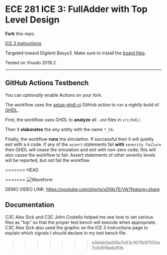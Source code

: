 # ECE 281 ICE 3: FullAdder with Top Level Design

**Fork** this repo.

[ICE 3 instructions](https://usafa-ece.github.io/ece281-book/ICE/ICE3.html)

Targeted toward Digilent Basys3. Make sure to install the [board files](https://github.com/Xilinx/XilinxBoardStore/tree/2018.2/boards/Digilent/basys3).

Tested on Vivado 2018.2.

---

## GitHub Actions Testbench

You can *optionally* enable Actions on your fork.

The workflow uses the [setup-ghdl-ci](https://github.com/ghdl/setup-ghdl-ci) GitHub action
to run a *nightly* build of [GHDL](https://ghdl.github.io/ghdl/).

First, the workflow uses GHDL to **analyze** all `.vhd` files in `src/hdl/`.

Then it **elaborates** the *any* entity with the name `*_tb`.

Finally, the workflow **runs** the simulation. If successful then it will quietly exit with a `0` code.
If any of the `assert` statements fail **with** `severity failure` then GHDL will cease the simulation and exit with non-zero code; this will also cause the workflow to fail.
Assert statements of other severity levels will be reported, but not fail the workflow.

<<<<<<< HEAD








=======
![Waveform](https://github.com/angelinaharris24/ece281-ice3/assets/156052376/cabd97e6-4816-4b5c-b997-c104a5ac51dc)


DEMO VIDEO LINK: https://youtube.com/shorts/xDj9s7ErVlk?feature=share 

## Documentation
C3C Alex Sick and C3C John Costello helped me see how to set various files as "top" so that the proper test bench will execute when appropriate. C3C Alex Sick also used the graphic on the ICE 3 instructions page to explain which signals I should declare in my test bench file.
>>>>>>> e0ebb0ad06e7c63cf67fb97050e7c6d5f8e6df0b
